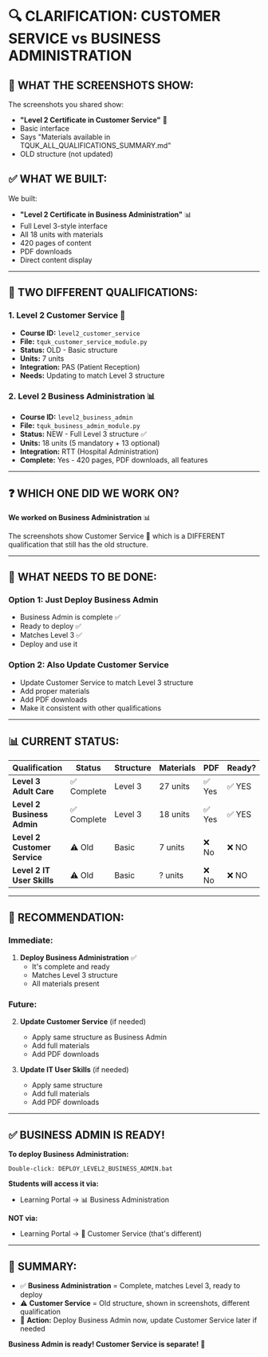 # 🔍 CLARIFICATION: CUSTOMER SERVICE vs BUSINESS ADMINISTRATION

## 📸 **WHAT THE SCREENSHOTS SHOW:**

The screenshots you shared show:
- **"Level 2 Certificate in Customer Service"** 🤝
- Basic interface
- Says "Materials available in TQUK_ALL_QUALIFICATIONS_SUMMARY.md"
- OLD structure (not updated)

## ✅ **WHAT WE BUILT:**

We built:
- **"Level 2 Certificate in Business Administration"** 📊
- Full Level 3-style interface
- All 18 units with materials
- 420 pages of content
- PDF downloads
- Direct content display

---

## 🎯 **TWO DIFFERENT QUALIFICATIONS:**

### **1. Level 2 Customer Service** 🤝
- **Course ID:** `level2_customer_service`
- **File:** `tquk_customer_service_module.py`
- **Status:** OLD - Basic structure
- **Units:** 7 units
- **Integration:** PAS (Patient Reception)
- **Needs:** Updating to match Level 3 structure

### **2. Level 2 Business Administration** 📊
- **Course ID:** `level2_business_admin`
- **File:** `tquk_business_admin_module.py`
- **Status:** NEW - Full Level 3 structure ✅
- **Units:** 18 units (5 mandatory + 13 optional)
- **Integration:** RTT (Hospital Administration)
- **Complete:** Yes - 420 pages, PDF downloads, all features

---

## ❓ **WHICH ONE DID WE WORK ON?**

**We worked on Business Administration** 📊

The screenshots show Customer Service 🤝 which is a DIFFERENT qualification that still has the old structure.

---

## 🔧 **WHAT NEEDS TO BE DONE:**

### **Option 1: Just Deploy Business Admin**
- Business Admin is complete ✅
- Ready to deploy ✅
- Matches Level 3 ✅
- Deploy and use it

### **Option 2: Also Update Customer Service**
- Update Customer Service to match Level 3 structure
- Add proper materials
- Add PDF downloads
- Make it consistent with other qualifications

---

## 📊 **CURRENT STATUS:**

| Qualification | Status | Structure | Materials | PDF | Ready? |
|--------------|--------|-----------|-----------|-----|--------|
| **Level 3 Adult Care** | ✅ Complete | Level 3 | 27 units | ✅ Yes | ✅ YES |
| **Level 2 Business Admin** | ✅ Complete | Level 3 | 18 units | ✅ Yes | ✅ YES |
| **Level 2 Customer Service** | ⚠️ Old | Basic | 7 units | ❌ No | ❌ NO |
| **Level 2 IT User Skills** | ⚠️ Old | Basic | ? units | ❌ No | ❌ NO |

---

## 🎯 **RECOMMENDATION:**

### **Immediate:**
1. **Deploy Business Administration** ✅
   - It's complete and ready
   - Matches Level 3 structure
   - All materials present

### **Future:**
2. **Update Customer Service** (if needed)
   - Apply same structure as Business Admin
   - Add full materials
   - Add PDF downloads

3. **Update IT User Skills** (if needed)
   - Apply same structure
   - Add full materials
   - Add PDF downloads

---

## ✅ **BUSINESS ADMIN IS READY!**

**To deploy Business Administration:**
```
Double-click: DEPLOY_LEVEL2_BUSINESS_ADMIN.bat
```

**Students will access it via:**
- Learning Portal → 📊 Business Administration

**NOT via:**
- Learning Portal → 🤝 Customer Service (that's different)

---

## 📝 **SUMMARY:**

- ✅ **Business Administration** = Complete, matches Level 3, ready to deploy
- ⚠️ **Customer Service** = Old structure, shown in screenshots, different qualification
- 🎯 **Action:** Deploy Business Admin now, update Customer Service later if needed

**Business Admin is ready! Customer Service is separate!** 🎊
